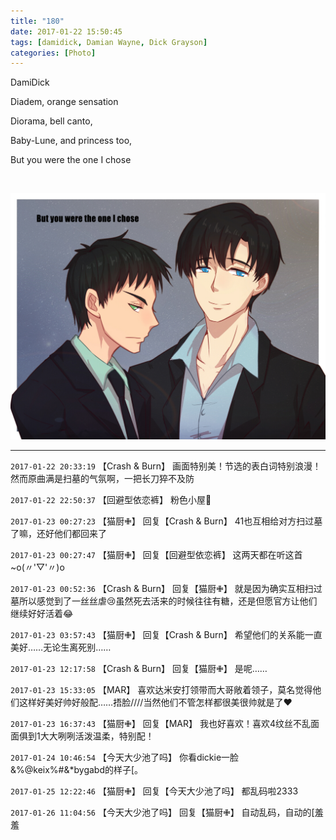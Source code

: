 ```yaml
---
title: "180"
date: 2017-01-22 15:50:45
tags: [damidick, Damian Wayne, Dick Grayson]
categories: [Photo]
---
```


<p>DamiDick</p> 
<p>Diadem, orange sensation</p> 
<p>Diorama, bell canto,</p> 
<p>Baby-Lune, and princess too,</p> 
<p>But you were the one I chose<br /></p> 
<p><br /></p>

![](https://raw.githubusercontent.com/alicewish/meowchain247/master/img_cVZNdzJtQk9JV2V6WTJRWE5LMzhmMVg5RVZPUDdYMjFUT2d3anJJb2JQb3pLT3ExcldBQ3Z3PT0.jpg)

---

`2017-01-22 20:33:19` 【Crash & Burn】 画面特别美！节选的表白词特别浪漫！然而原曲满是扫墓的气氛啊，一把长刀猝不及防

`2017-01-22 22:50:37` 【回避型依恋裤】 粉色小屋👀

`2017-01-23 00:27:23` 【猫厨✙】 回复【Crash & Burn】 41也互相给对方扫过墓了嘛，还好他们都回来了

`2017-01-23 00:27:47` 【猫厨✙】 回复【回避型依恋裤】 这两天都在听这首~o(〃'▽'〃)o

`2017-01-23 00:52:36` 【Crash & Burn】 回复【猫厨✙】 就是因为确实互相扫过墓所以感觉到了一丝丝虐😢虽然死去活来的时候往往有糖，还是但愿官方让他们继续好好活着😂

`2017-01-23 03:57:43` 【猫厨✙】 回复【Crash & Burn】 希望他们的关系能一直美好……无论生离死别……

`2017-01-23 12:17:58` 【Crash & Burn】 回复【猫厨✙】 是呢……

`2017-01-23 15:33:05` 【MAR】 喜欢达米安打领带而大哥敞着领子，莫名觉得他们这样好美好帅好般配……捂脸////当然他们不管怎样都很美很帅就是了♥

`2017-01-23 16:37:43` 【猫厨✙】 回复【MAR】 我也好喜欢！喜欢4纹丝不乱面面俱到1大大咧咧活泼温柔，特别配！

`2017-01-24 10:46:54` 【今天大少池了吗】 你看dickie一脸&%@keix%#&*bygabd的样子[。

`2017-01-25 12:22:46` 【猫厨✙】 回复【今天大少池了吗】 都乱码啦2333

`2017-01-26 11:04:56` 【今天大少池了吗】 回复【猫厨✙】 自动乱码，自动的[羞羞
